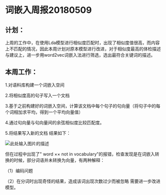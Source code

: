 ﻿# 词嵌入周报20180509


## 计划：

上周的工作中，在使用Lda模型进行相似度匹配时，出现了相似度值很高，而内容上不匹配的情况，因此本周计划对原本模型进行改进，对于相似度最高的体检描述与建议上，进一步用word2vec词嵌入法进行筛选，选出最符合关键词的描述。

## 本周工作：

1.对语料库构建一个词嵌入空间

2.将相似度高的句子写入一个文档

3.基于之前构建好的词嵌入空间，计算该文档中每个句子的句向量（将句子中的每个词相加求平均，得到一个平均向量值）

4.通过句向量与句向量间的余弦相似度比较匹配度。

5.将结果写入新的文档
结果如下：

![此处输入图片的描述][1]

但在过程中出现了" word ×× not in vocabulary"的报错，检查发现是在词嵌入转换的时候，部分词语并未转换为向量，有两种解释：

（1）编码问题

（2）在分词时出现奇怪的结果，造成该词出现次数过少而被忽略
需要进一步改进模型。

  
[1]: https://s31.postimg.cc/pvcauxu3v/QQ_20180509182811.png